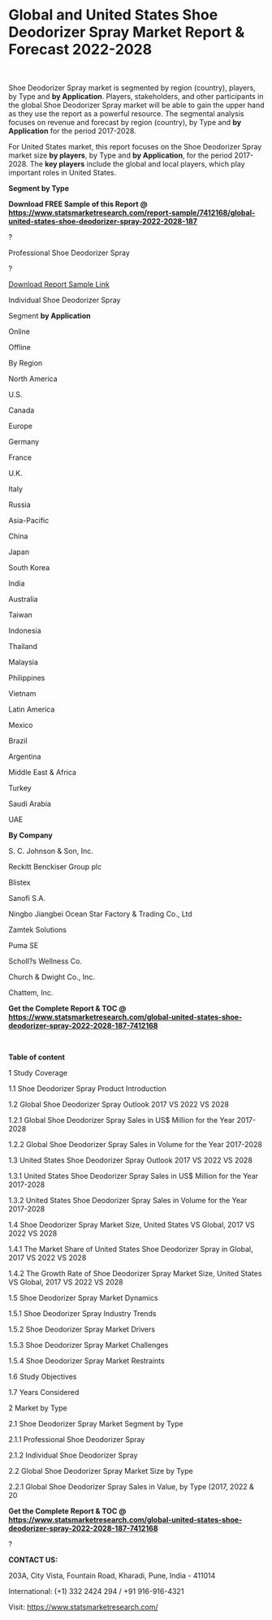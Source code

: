 <h1>Global and United States Shoe Deodorizer Spray Market Report & Forecast 2022-2028</h1><br/><p>Shoe Deodorizer Spray market is segmented by region (country), players, by Type and <strong>by Application</strong>. Players, stakeholders, and other participants in the global Shoe Deodorizer Spray market will be able to gain the upper hand as they use the report as a powerful resource. The segmental analysis focuses on revenue and forecast by region (country), by Type and <strong>by Application</strong> for the period 2017-2028.</p>
 
 
 
 <p>For United States market, this report focuses on the Shoe Deodorizer Spray market size <strong>by players</strong>, by Type and <strong>by Application</strong>, for the period 2017-2028. The <strong>key players</strong> include the global and local players, which play important roles in United States.</p>
 
 
 
 <p><strong>Segment by Type</strong></p>
 
 
 
 <div><b>Download FREE Sample of this Report @ <a href="https://www.statsmarketresearch.com/download-free-sample/7412168/global-united-states-shoe-deodorizer-spray-2022-2028-187">https://www.statsmarketresearch.com/report-sample/7412168/global-united-states-shoe-deodorizer-spray-2022-2028-187</a></b></div>
 
 
 
 <p>? </p>
 
 
 
 <p>Professional Shoe Deodorizer Spray</p>
 
 
 
 <p>? </p>
 
 
 
 <p><a href="https://www.statsmarketresearch.com/download-free-sample/7412168/global-united-states-shoe-deodorizer-spray-2022-2028-187">Download Report Sample Link</a></p>
 
 
 
 <p>Individual Shoe Deodorizer Spray</p>
 
 
 
 <p>Segment <strong>by Application</strong></p>
 
 
 
 <p>Online</p>
 
 
 
 <p>Offline</p>
 
 
 
 <p>By Region</p>
 
 
 
 <p>North America</p>
 
 
 
 <p>U.S.</p>
 
 
 
 <p>Canada</p>
 
 
 
 <p>Europe</p>
 
 
 
 <p>Germany</p>
 
 
 
 <p>France</p>
 
 
 
 <p>U.K.</p>
 
 
 
 <p>Italy</p>
 
 
 
 <p>Russia</p>
 
 
 
 <p>Asia-Pacific</p>
 
 
 
 <p>China</p>
 
 
 
 <p>Japan</p>
 
 
 
 <p>South Korea</p>
 
 
 
 <p>India</p>
 
 
 
 <p>Australia</p>
 
 
 
 <p>Taiwan</p>
 
 
 
 <p>Indonesia</p>
 
 
 
 <p>Thailand</p>
 
 
 
 <p>Malaysia</p>
 
 
 
 <p>Philippines</p>
 
 
 
 <p>Vietnam</p>
 
 
 
 <p>Latin America</p>
 
 
 
 <p>Mexico</p>
 
 
 
 <p>Brazil</p>
 
 
 
 <p>Argentina</p>
 
 
 
 <p>Middle East & Africa</p>
 
 
 
 <p>Turkey</p>
 
 
 
 <p>Saudi Arabia</p>
 
 
 
 <p>UAE</p>
 
 
 
 <p><strong>By Company</strong></p>
 
 
 
 <p>S. C. Johnson & Son, Inc.</p>
 
 
 
 <p>Reckitt Benckiser Group plc</p>
 
 
 
 <p>Blistex</p>
 
 
 
 <p>Sanofi S.A.</p>
 
 
 
 <p>Ningbo Jiangbei Ocean Star Factory & Trading Co., Ltd</p>
 
 
 
 <p>Zamtek Solutions</p>
 
 
 
 <p>Puma SE</p>
 
 
 
 <p>Scholl?s Wellness Co.</p>
 
 
 
 <p>Church & Dwight Co., Inc.</p>
 
 
 
 <p>Chattem, Inc.</p>
 
 
 
 <div><b>Get the Complete Report & TOC @ <a href="https://www.statsmarketresearch.com/global-united-states-shoe-deodorizer-spray-2022-2028-187-7412168">https://www.statsmarketresearch.com/global-united-states-shoe-deodorizer-spray-2022-2028-187-7412168</a></b></div>
 
 
 
 <p><br />
 
 <b>Table of content</b></p>
 
 
 
 <p>1 Study Coverage<br />
 
 1.1 Shoe Deodorizer Spray Product Introduction<br />
 
 1.2 Global Shoe Deodorizer Spray Outlook 2017 VS 2022 VS 2028<br />
 
 1.2.1 Global Shoe Deodorizer Spray Sales in US$ Million for the Year 2017-2028<br />
 
 1.2.2 Global Shoe Deodorizer Spray Sales in Volume for the Year 2017-2028<br />
 
 1.3 United States Shoe Deodorizer Spray Outlook 2017 VS 2022 VS 2028<br />
 
 1.3.1 United States Shoe Deodorizer Spray Sales in US$ Million for the Year 2017-2028<br />
 
 1.3.2 United States Shoe Deodorizer Spray Sales in Volume for the Year 2017-2028<br />
 
 1.4 Shoe Deodorizer Spray Market Size, United States VS Global, 2017 VS 2022 VS 2028<br />
 
 1.4.1 The Market Share of United States Shoe Deodorizer Spray in Global, 2017 VS 2022 VS 2028<br />
 
 1.4.2 The Growth Rate of Shoe Deodorizer Spray Market Size, United States VS Global, 2017 VS 2022 VS 2028<br />
 
 1.5 Shoe Deodorizer Spray Market Dynamics<br />
 
 1.5.1 Shoe Deodorizer Spray Industry Trends<br />
 
 1.5.2 Shoe Deodorizer Spray Market Drivers<br />
 
 1.5.3 Shoe Deodorizer Spray Market Challenges<br />
 
 1.5.4 Shoe Deodorizer Spray Market Restraints<br />
 
 1.6 Study Objectives<br />
 
 1.7 Years Considered<br />
 
 2 Market by Type<br />
 
 2.1 Shoe Deodorizer Spray Market Segment by Type<br />
 
 2.1.1 Professional Shoe Deodorizer Spray<br />
 
 2.1.2 Individual Shoe Deodorizer Spray<br />
 
 2.2 Global Shoe Deodorizer Spray Market Size by Type<br />
 
 2.2.1 Global Shoe Deodorizer Spray Sales in Value, by Type (2017, 2022 & 20</p>
 
 
 
 <div><b>Get the Complete Report & TOC @ <a href="https://www.statsmarketresearch.com/global-united-states-shoe-deodorizer-spray-2022-2028-187-7412168">https://www.statsmarketresearch.com/global-united-states-shoe-deodorizer-spray-2022-2028-187-7412168</a></b></div>
 
 
 
 <p>? </p>
 
 
 
 <p><b>CONTACT US:</b><br />
 
 203A, City Vista, Fountain Road, Kharadi, Pune, India - 411014<br />
 
 International: (+1) 332 2424 294 / +91 916-916-4321<br />
 
 Visit: <a href="https://www.statsmarketresearch.com/">https://www.statsmarketresearch.com/</a></p>